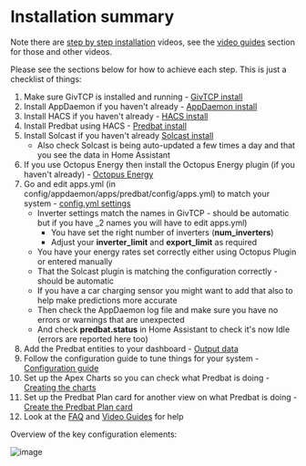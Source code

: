 # Installation summary

Note there are [step by step installation](video-guides.md#basic-installation) videos, see the [video guides](video-guides.md) section for those and other videos.

Please see the sections below for how to achieve each step. This is just a checklist of things:

1. Make sure GivTCP is installed and running - [GivTCP install](install.md#givtcp-install)
2. Install AppDaemon if you haven't already  - [AppDaemon install](install.md#appdaemon-install)
3. Install HACS if you haven't already - [HACS install](install.md#hacs-install)
4. Install Predbat using HACS - [Predbat install](install.md#predbat-install)
5. Install Solcast if you haven't already [Solcast install](install.md#solcast-install)
    - Also check Solcast is being auto-updated a few times a day and that you see the data in Home Assistant
6. If you use Octopus Energy then install the Octopus Energy plugin (if you haven't already)  - [Octopus Energy](install.md#octopus-energy)
7. Go and edit apps.yml (in config/appdaemon/apps/predbat/config/apps.yml) to match your system - [config.yml settings](config-yml-settings.md)
    - Inverter settings match the names in GivTCP -  should be automatic but if you have _2 names you will have to edit apps.yml)
        - You have set the right number of inverters (**num_inverters**)
        - Adjust your **inverter_limit** and **export_limit** as required
    - You have your energy rates set correctly either using Octopus Plugin or entered manually
    - That the Solcast plugin is matching the configuration correctly - should be automatic
    - If you have a car charging sensor you might want to add that also to help make predictions more accurate
    - Then check the AppDaemon log file and make sure you have no errors or warnings that are unexpected
    - And check **predbat.status** in Home Assistant to check it's now Idle (errors are reported here too)
8. Add the Predbat entities to your dashboard  - [Output data](output-data.md)
9. Follow the configuration guide to tune things for your system  - [Configuration guide](configuration-guide.md)
10. Set up the Apex Charts so you can check what Predbat is doing - [Creating the charts](creating-charts.md)
11. Set up the Predbat Plan card for another view on what Predbat is doing - [Create the Predbat Plan card](predbat-plan-card.md)
12. Look at the [FAQ](faq.md) and [Video Guides](video-guides.md) for help

Overview of the key configuration elements:

![image](https://github.com/springfall2008/batpred/assets/48591903/7c9350e0-2b6d-49aa-8f61-93d0547ae6d0)
